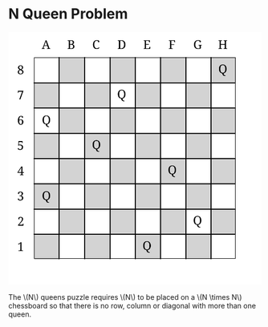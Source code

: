 # N Queen Problem
![N Queen Problem](../../../../../../svg/net/splitcells/gel/test/functionality/n-queen-problem.svg)

The \\(N\\) queens puzzle requires \\(N\\) to be placed on a \\(N \\times N\\)
chessboard so that there is no row, column or diagonal with more than one queen.